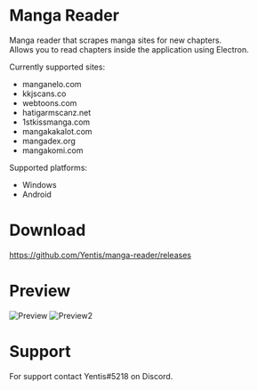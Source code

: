 # Manga Reader
Manga reader that scrapes manga sites for new chapters.  
Allows you to read chapters inside the application using Electron.

Currently supported sites:
- manganelo.com
- kkjscans.co
- webtoons.com
- hatigarmscanz.net
- 1stkissmanga.com
- mangakakalot.com
- mangadex.org
- mangakomi.com

Supported platforms:
- Windows
- Android

# Download
https://github.com/Yentis/manga-reader/releases

# Preview
![Preview](https://i.imgur.com/oILtkuV.png)
![Preview2](https://i.imgur.com/1nxtTkr.png)

# Support
For support contact Yentis#5218 on Discord.
